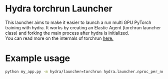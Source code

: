 # Hydra torchrun Launcher
This launcher aims to make it easier to launch a run multi GPU PyTorch training with hydra. It works by creating an Elastic Agent (torchrun launcher class) and forking the main process after hydra is initialized. \
You can read more on the internals of torchrun [here.](https://pytorch.org/docs/stable/elastic/run.html)

# Example usage
```bash
python my_app.py -m hydra/launcher=torchrun hydra.launcher.nproc_per_node=8
```
